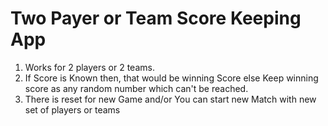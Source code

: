 # Two Payer or Team Score Keeping App
1. Works for 2 players or 2 teams.
2. If Score is Known then, that would be winning Score else Keep winning score as any random number which can't be reached.
3. There is reset for new Game and/or You can start new Match with new set of players or teams
